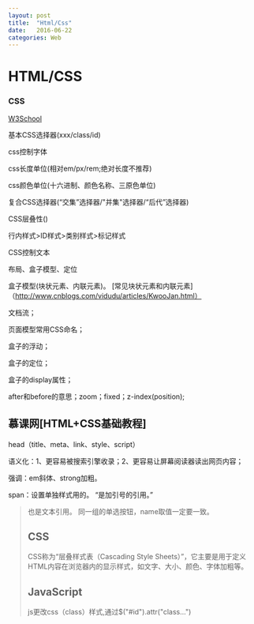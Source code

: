 ```yaml
---
layout: post
title:  "Html/Css"
date:   2016-06-22
categories: Web
---
```


# HTML/CSS

### CSS

[W3School](http://www.w3school.com.cn/index.html)

基本CSS选择器(xxx/class/id)

css控制字体

css长度单位(相对em/px/rem;绝对长度不推荐)

css颜色单位(十六进制、颜色名称、三原色单位)


复合CSS选择器(“交集”选择器/"并集"选择器/“后代”选择器)

CSS层叠性()

行内样式>ID样式>类别样式>标记样式

CSS控制文本

布局、盒子模型、定位

盒子模型(块状元素、内联元素)。
[常见块状元素和内联元素]（http://www.cnblogs.com/vidudu/articles/KwooJan.html）

文档流；

页面模型常用CSS命名；

盒子的浮动；

盒子的定位；

盒子的display属性；

after和before的意思；zoom；fixed；z-index(position);

## 慕课网[HTML+CSS基础教程]

head（title、meta、link、style、script）

语义化：1、更容易被搜索引擎收录；2、更容易让屏幕阅读器读出网页内容；

强调：em斜体、strong加粗。

span：设置单独样式用的。
<q>是加引号的引用。<blockquote>也是文本引用。
同一组的单选按钮，name取值一定要一致。
<lable for="id"></label>

## CSS
CSS称为“层叠样式表（Cascading Style Sheets）”，它主要是用于定义HTML内容在浏览器内的显示样式，如文字、大小、颜色、字体加粗等。





## JavaScript
js更改css（class）样式,通过$("#id").attr("class...")
































